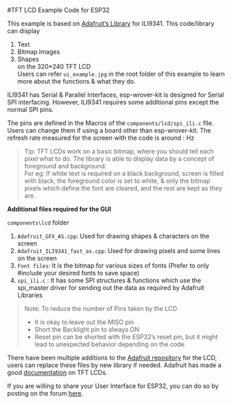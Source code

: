 #TFT LCD Example Code for ESP32

This example is based on [Adafruit’s Library](https://github.com/adafruit/Adafruit_ILI9341) for ILI9341. This code/library can display<br />
1. Text<br />
2. Bitmap Images<br />
3. Shapes<br />
on the 320*240 TFT LCD<br />
Users can refer `ui_example.jpg` in the root folder of this example to learn more about the functions & what they do.

ILI9341 has Serial & Parallel Interfaces, esp-wrover-kit is designed for Serial SPI interfacing. However, ILI9341 requires some additional pins except the normal SPI pins. 

The pins are defined in the Macros of the `components/lcd/spi_ili.c` file. Users can change them if using a board other than esp-wrover-kit. The refresh rate measured for the screen with the code is around : Hz


> Tip: TFT LCDs work on a basic bitmap, where you should tell each pixel what to do. The library is able to display data by a concept of foreground and background.<br />For eg: If white text is required on a black background, screen is filled with black, the foreground color is set to white, & only the bitmap pixels which define the font are cleared, and the rest are kept as they are. 


**Additional files required for the GUI** 

`components\lcd` folder<br />
1) `Adafruit_GFX_AS.cpp`: Used for drawing shapes & characters on the screen<br /> 
2) `Adafruit_ILI9341_fast_as.cpp`: Used for drawing pixels and some lines on the screen<br />
3) `Font files`: It is the bitmap for various sizes of fonts (Prefer to only #include your desired fonts to save space)<br />
4) `spi_ili.c` : It has some SPI structures & functions which use the spi_master driver for sending out the data as required by Adafruit Libraries

> Note: To reduce the number of Pins taken by the LCD<br />
>  -  It is okay to leave out the MISO pin<br />
>  -  Short the Backlight pin to always ON<br />
>  -  Reset pin can be shorted with the ESP32’s reset pin, but it might lead to unexpected behavior depending on the code.


There have been  multiple additions to the [Adafruit repository](https://github.com/adafruit/Adafruit_ILI9341) for the LCD, users can replace these files by new library if needed. Adafruit has made a good [documentation](https://cdn-learn.adafruit.com/downloads/pdf/adafruit-2-8-tft-touch-shield-v2.pdf) on TFT LCDs.

If you are willing to share your User Interface for ESP32, you can do so by posting on the forum [here](http://bbs.esp32.com/).